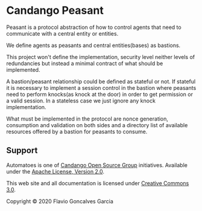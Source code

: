 # Candango Peasant

Peasant is a protocol abstraction of how to control agents that need to
communicate with a central entity or entities.

We define agents as peasants and central entities(bases) as bastions.

This project won't define the implementation, security level neither levels of
redundancies but instead a minimal contract of what should be implemented.

A bastion/peasant relationship could be defined as stateful or not. If stateful
it is necessary to implement a session control in the bastion where peasants
need to perform knocks(as knock at the door) in order to get permission or a
valid session. In a stateless case we just ignore any knock implementation.

What must be implemented in the protocol are nonce generation, consumption and
validation on both sides and a directory list of available resources offered by
a bastion for peasants to consume.

## Support

Automatoes is one of
[Candango Open Source Group](http://www.candango.org/projects/)
initiatives. Available under the
[Apache License, Version 2.0](http://www.apache.org/licenses/LICENSE-2.0.html).

This web site and all documentation is licensed under
[Creative Commons 3.0](http://creativecommons.org/licenses/by/3.0/).

Copyright © 2020 Flavio Goncalves Garcia
